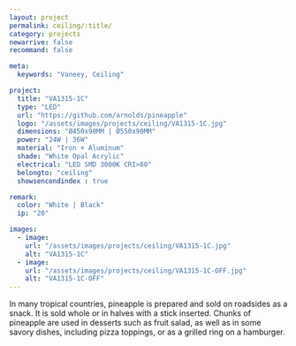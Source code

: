 ```yaml
---
layout: project
permalink: ceiling/:title/
category: projects
newarrive: false
recommand: false

meta:
  keywords: "Vaneey, Ceiling"

project:
  title: "VA1315-1C"
  type: "LED"
  url: "https://github.com/arnolds/pineapple"
  logo: "/assets/images/projects/ceiling/VA1315-1C.jpg"
  dimensions: "Ø450x90MM | Ø550x90MM"
  power: "24W | 36W"
  material: "Iron + Aluminum"
  shade: "White Opal Acrylic"
  electrical: "LED SMD 3000K CRI>80"
  belongto: "ceiling"
  showsencondindex : true

remark:
  color: "White | Black"
  ip: "20"

images:
  - image:
    url: "/assets/images/projects/ceiling/VA1315-1C.jpg"
    alt: "VA1315-1C"
  - image:
    url: "/assets/images/projects/ceiling/VA1315-1C-OFF.jpg"
    alt: "VA1315-1C-OFF"
---
```

<p>In many tropical countries, pineapple is prepared and sold on roadsides as a snack. It is sold whole or in halves with a stick inserted. Chunks of pineapple are used in desserts such as fruit salad, as well as in some savory dishes, including pizza toppings, or as a grilled ring on a hamburger.</p>